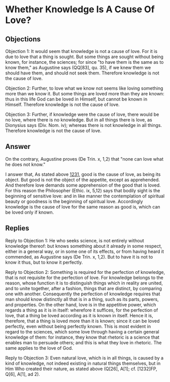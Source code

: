 # Whether Knowledge Is A Cause Of Love?

## Objections

Objection 1: It would seem that knowledge is not a cause of love. For it is due to love that a thing is sought. But some things are sought without being known, for instance, the sciences; for since "to have them is the same as to know them," as Augustine says (QQ[83], qu. 35), if we knew them we should have them, and should not seek them. Therefore knowledge is not the cause of love.

Objection 2: Further, to love what we know not seems like loving something more than we know it. But some things are loved more than they are known: thus in this life God can be loved in Himself, but cannot be known in Himself. Therefore knowledge is not the cause of love.

Objection 3: Further, if knowledge were the cause of love, there would be no love, where there is no knowledge. But in all things there is love, as Dionysius says (Div. Nom. iv); whereas there is not knowledge in all things. Therefore knowledge is not the cause of love.

## Answer

On the contrary, Augustine proves (De Trin. x, 1,2) that "none can love what he does not know."

I answer that, As stated above [1231](A[1]), good is the cause of love, as being its object. But good is not the object of the appetite, except as apprehended. And therefore love demands some apprehension of the good that is loved. For this reason the Philosopher (Ethic. ix, 5,12) says that bodily sight is the beginning of sensitive love: and in like manner the contemplation of spiritual beauty or goodness is the beginning of spiritual love. Accordingly knowledge is the cause of love for the same reason as good is, which can be loved only if known.

## Replies

Reply to Objection 1: He who seeks science, is not entirely without knowledge thereof: but knows something about it already in some respect, either in a general way, or in some one of its effects, or from having heard it commended, as Augustine says (De Trin. x, 1,2). But to have it is not to know it thus, but to know it perfectly.

Reply to Objection 2: Something is required for the perfection of knowledge, that is not requisite for the perfection of love. For knowledge belongs to the reason, whose function it is to distinguish things which in reality are united, and to unite together, after a fashion, things that are distinct, by comparing one with another. Consequently the perfection of knowledge requires that man should know distinctly all that is in a thing, such as its parts, powers, and properties. On the other hand, love is in the appetitive power, which regards a thing as it is in itself: wherefore it suffices, for the perfection of love, that a thing be loved according as it is known in itself. Hence it is, therefore, that a thing is loved more than it is known; since it can be loved perfectly, even without being perfectly known. This is most evident in regard to the sciences, which some love through having a certain general knowledge of them: for instance, they know that rhetoric is a science that enables man to persuade others; and this is what they love in rhetoric. The same applies to the love of God.

Reply to Objection 3: Even natural love, which is in all things, is caused by a kind of knowledge, not indeed existing in natural things themselves, but in Him Who created their nature, as stated above (Q[26], A[1]; cf. [1232]FP, Q[6], A[1], ad 2).